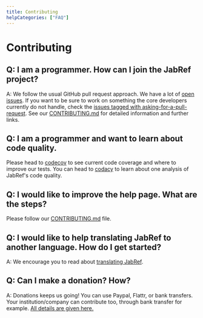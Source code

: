 ```yaml
---
title: Contributing
helpCategories: ["FAQ"]
---
```


# Contributing

## Q: I am a programmer. How can I join the JabRef project?

A: We follow the usual GitHub pull request approach.
We have a lot of [open issues](https://github.com/JabRef/jabref/issues).
If you want to be sure to work on something the core developers currently do not handle, check the [issues tagged with asking-for-a-pull-request](https://github.com/JabRef/jabref/labels/asking-for-a-pull-request).
See our [CONTRIBUTING.md](https://github.com/JabRef/jabref/blob/master/CONTRIBUTING.md) for detailed information and further links.

## Q: I am a programmer and want to learn about code quality.

Please head to [codecov](https://codecov.io/github/JabRef/jabref) to see current code coverage and where to improve our tests.
You can head to [codacy](https://www.codacy.com/app/simonharrer/jabref/dashboard) to learn about one analysis of JabRef's code quality.

## Q: I would like to improve the help page. What are the steps?

Please follow our [CONTRIBUTING.md](https://github.com/JabRef/help.jabref.org/blob/gh-pages/CONTRIBUTING.md) file.

## Q: I would like to help translating JabRef to another language. How do I get started?

A: We encourage you to read about [translating JabRef](https://help.jabref.org/en/TranslatingGUI).

## Q: Can I make a donation? How?

A: Donations keeps us going! You can use Paypal, Flattr, or bank transfers. Your institution/company can contribute too, through bank transfer for example. [All details are given here.](https://donations.jabref.org)

